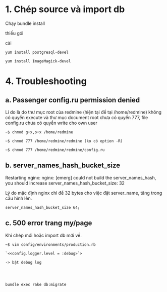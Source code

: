 # 1. Chép source và import db


Chạy bundle install


thiếu gói


cài


	
	yum install postgresql-devel
	
	yum install ImageMagick-devel



# 4. Troubleshooting


## a. Passenger config.ru permission denied


Lí do là do thư mục root của redmine (hiện tại để tại /home/redmine) không có quyền execute và thư mục document root chưa có quyền 777, file config.ru chưa có quyền write cho own user


	
	~$ chmod g+x,o+x /home/redmine
	
	~$ chmod 777 /home/redmine/redmine (ko có option -R)
	
	~$ chmod 777 /home/redmine/redmine/config.ru



## b. server_names_hash_bucket_size


Restarting nginx: nginx: [emerg] could not build the server_names_hash, you should increase server_names_hash_bucket_size: 32


Lý do mặc định nginx chỉ để 32 bytes cho việc đặt server_name, tăng trong cấu hình lên.


	
	server_names_hash_bucket_size 64;



## c. 500 error trang my/page


Khi chép mới hoặc import db mới về.


	
	~$ vim config/environments/production.rb
	
	`<<config.logger.level = :debug>`>
	
	-> bật debug log



	
	bundle exec rake db:migrate


